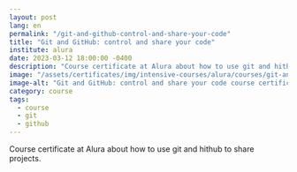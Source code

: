 ```yaml
---
layout: post
lang: en
permalink: "/git-and-github-control-and-share-your-code"
title: "Git and GitHub: control and share your code"
institute: alura
date: 2023-03-12 18:00:00 -0400
description: "Course certificate at Alura about how to use git and hithub to share projects."
image: "/assets/certificates/img/intensive-courses/alura/courses/git-and-github-control-and-share-your-code/front-en.jpg"
image-alt: "Git and GitHub: control and share your code course certificate"
category: course
tags:
  - course
  - git
  - github
---
```


Course certificate at Alura about how to use git and hithub to share projects.
